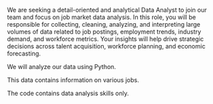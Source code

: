 We are seeking a detail-oriented and analytical Data Analyst to join our team and focus on job market data analysis. In this role, you will be responsible for collecting, cleaning, analyzing, and interpreting large volumes of data related to job postings, employment trends, industry demand, and workforce metrics. Your insights will help drive strategic decisions across talent acquisition, workforce planning, and economic forecasting.

We will analyze our data using Python.

This data contains information on various jobs.

The code contains data analysis skills only.
